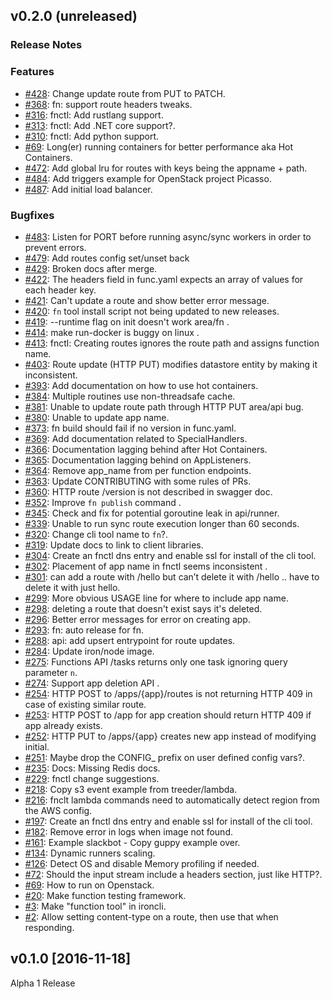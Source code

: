 ## v0.2.0 (unreleased)

### Release Notes

### Features

- [#428](https://github.com/treeder/functions/issues/428): Change update route from PUT to PATCH.
- [#368](https://github.com/treeder/functions/issues/368): fn: support route headers tweaks.
- [#316](https://github.com/treeder/functions/issues/316): fnctl: Add rustlang support.
- [#313](https://github.com/treeder/functions/issues/313): fnctl: Add .NET core support?.
- [#310](https://github.com/treeder/functions/issues/310): fnctl: Add python support.
- [#69](https://github.com/treeder/functions/issues/69): Long(er) running containers for better performance aka Hot Containers.
- [#472](https://github.com/treeder/functions/pull/472): Add global lru for routes with keys being the appname + path.
- [#484](https://github.com/treeder/functions/pull/484): Add triggers example for OpenStack project Picasso.
- [#487](https://github.com/treeder/functions/pull/487): Add initial load balancer.

### Bugfixes

- [#483](https://github.com/treeder/functions/pull/483): Listen for PORT before running async/sync workers in order to prevent errors.
- [#479](https://github.com/treeder/functions/pull/478): Add routes config set/unset back
- [#429](https://github.com/treeder/functions/issues/429): Broken docs after merge.
- [#422](https://github.com/treeder/functions/issues/422): The headers field in func.yaml expects an array of values for each header key.
- [#421](https://github.com/treeder/functions/issues/421): Can't update a route and show better error message.
- [#420](https://github.com/treeder/functions/issues/420): `fn` tool install script not being updated to new releases.
- [#419](https://github.com/treeder/functions/issues/419): --runtime flag on init doesn't work area/fn .
- [#414](https://github.com/treeder/functions/issues/414): make run-docker is buggy on linux .
- [#413](https://github.com/treeder/functions/issues/413): fnctl: Creating routes ignores the route path and assigns function name.
- [#403](https://github.com/treeder/functions/issues/403): Route update (HTTP PUT) modifies datastore entity by making it inconsistent.
- [#393](https://github.com/treeder/functions/issues/393): Add documentation on how to use hot containers.
- [#384](https://github.com/treeder/functions/issues/384): Multiple routines use non-threadsafe cache.
- [#381](https://github.com/treeder/functions/issues/381): Unable to update route path through HTTP PUT area/api bug.
- [#380](https://github.com/treeder/functions/issues/380): Unable to update app name.
- [#373](https://github.com/treeder/functions/issues/373): fn build should fail if no version in func.yaml.
- [#369](https://github.com/treeder/functions/issues/369): Add documentation related to SpecialHandlers.
- [#366](https://github.com/treeder/functions/issues/366): Documentation lagging behind after Hot Containers.
- [#365](https://github.com/treeder/functions/issues/365): Documentation lagging behind on AppListeners.
- [#364](https://github.com/treeder/functions/issues/364): Remove app_name from per function endpoints.
- [#363](https://github.com/treeder/functions/issues/363): Update CONTRIBUTING with some rules of PRs.
- [#360](https://github.com/treeder/functions/issues/360): HTTP route /version is not described in swagger doc.
- [#352](https://github.com/treeder/functions/issues/352): Improve `fn publish` command .
- [#345](https://github.com/treeder/functions/issues/345): Check and fix for potential goroutine leak in api/runner.
- [#339](https://github.com/treeder/functions/issues/339): Unable to run sync route execution longer than 60 seconds.
- [#320](https://github.com/treeder/functions/issues/320): Change cli tool name to `fn`?.
- [#319](https://github.com/treeder/functions/issues/319): Update docs to link to client libraries.
- [#304](https://github.com/treeder/functions/issues/304): Create an fnctl dns entry and enable ssl for install of the cli tool.
- [#302](https://github.com/treeder/functions/issues/302): Placement of app name in fnctl seems inconsistent .
- [#301](https://github.com/treeder/functions/issues/301): can add a route with /hello but can’t delete it with /hello .. have to delete it with just hello.
- [#299](https://github.com/treeder/functions/issues/299): More obvious USAGE line for where to include app name.
- [#298](https://github.com/treeder/functions/issues/298): deleting a route that doesn't exist says it's deleted.
- [#296](https://github.com/treeder/functions/issues/296): Better error messages for error on creating app.
- [#293](https://github.com/treeder/functions/issues/293): fn: auto release for fn.
- [#288](https://github.com/treeder/functions/issues/288): api: add upsert entrypoint for route updates.
- [#284](https://github.com/treeder/functions/issues/284): Update iron/node image.
- [#275](https://github.com/treeder/functions/issues/275): Functions API /tasks returns only one task ignoring query parameter `n`.
- [#274](https://github.com/treeder/functions/issues/274): Support app deletion API .
- [#254](https://github.com/treeder/functions/issues/254): HTTP POST to /apps/{app}/routes is not returning HTTP 409 in case of existing similar route.
- [#253](https://github.com/treeder/functions/issues/253): HTTP POST to /app for app creation should return HTTP 409 if app already exists.
- [#252](https://github.com/treeder/functions/issues/252): HTTP PUT to /apps/{app} creates new app instead of modifying initial.
- [#251](https://github.com/treeder/functions/issues/251): Maybe drop the CONFIG_ prefix on user defined config vars?.
- [#235](https://github.com/treeder/functions/issues/235): Docs: Missing Redis docs.
- [#229](https://github.com/treeder/functions/issues/229): fnctl change suggestions.
- [#218](https://github.com/treeder/functions/issues/218): Copy s3 event example from treeder/lambda.
- [#216](https://github.com/treeder/functions/issues/216): fnclt lambda commands need to automatically detect region from the AWS config.
- [#197](https://github.com/treeder/functions/issues/197): Create an fnctl dns entry and enable ssl for install of the cli tool.
- [#182](https://github.com/treeder/functions/issues/182): Remove error in logs when image not found.
- [#161](https://github.com/treeder/functions/issues/161): Example slackbot - Copy guppy example over.
- [#134](https://github.com/treeder/functions/issues/134): Dynamic runners scaling.
- [#126](https://github.com/treeder/functions/issues/126): Detect OS and disable Memory profiling if needed.
- [#72](https://github.com/treeder/functions/issues/72): Should the input stream include a headers section, just like HTTP?.
- [#69](https://github.com/treeder/functions/issues/69): How to run on Openstack.
- [#20](https://github.com/treeder/functions/issues/20): Make function testing framework.
- [#3](https://github.com/treeder/functions/issues/3): Make "function tool" in ironcli.
- [#2](https://github.com/treeder/functions/issues/2): Allow setting content-type on a route, then use that when responding.

## v0.1.0 [2016-11-18]

Alpha 1 Release